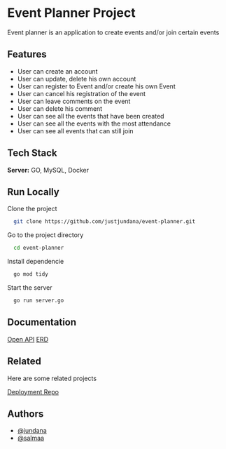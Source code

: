 # Event Planner Project

Event planner is an application to create events and/or join certain events

## Features

- User can create an account
- User can update, delete his own account
- User can register to Event and/or create his own Event
- User can cancel his registration of the event
- User can leave comments on the event
- User can delete his comment
- User can see all the events that have been created
- User can see all the events with the most attendance
- User can see all events that can still join

## Tech Stack

**Server:** GO, MySQL, Docker

## Run Locally

Clone the project

```bash
  git clone https://github.com/justjundana/event-planner.git
```

Go to the project directory

```bash
  cd event-planner
```

Install dependencie

```bash
  go mod tidy
```

Start the server

```bash
  go run server.go
```

## Documentation

[Open API](https://cautious-oboe-d05.notion.site/Event-Planner-1984e250d24b4ae4a7c576e183e47a86)
[ERD](https://app.diagrams.net/#G1r1hWAKBRKWDDteVqxfP5osS-CHTszdk2)

## Related

Here are some related projects

[Deployment Repo](https://github.com/Sal-maa/event-planner)

## Authors

- [@jundana](https://www.github.com/justjundana)
- [@salmaa](https://www.github.com/Sal-maa)
